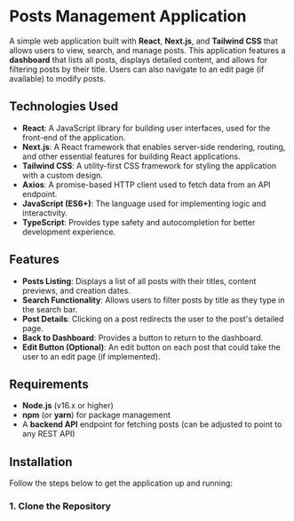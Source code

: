 # Posts Management Application

A simple web application built with **React**, **Next.js**, and **Tailwind CSS** that allows users to view, search, and manage posts. This application features a **dashboard** that lists all posts, displays detailed content, and allows for filtering posts by their title. Users can also navigate to an edit page (if available) to modify posts.

## Technologies Used

- **React**: A JavaScript library for building user interfaces, used for the front-end of the application.
- **Next.js**: A React framework that enables server-side rendering, routing, and other essential features for building React applications.
- **Tailwind CSS**: A utility-first CSS framework for styling the application with a custom design.
- **Axios**: A promise-based HTTP client used to fetch data from an API endpoint.
- **JavaScript (ES6+)**: The language used for implementing logic and interactivity.
- **TypeScript**: Provides type safety and autocompletion for better development experience.

## Features

- **Posts Listing**: Displays a list of all posts with their titles, content previews, and creation dates.
- **Search Functionality**: Allows users to filter posts by title as they type in the search bar.
- **Post Details**: Clicking on a post redirects the user to the post's detailed page.
- **Back to Dashboard**: Provides a button to return to the dashboard.
- **Edit Button (Optional)**: An edit button on each post that could take the user to an edit page (if implemented).

## Requirements

- **Node.js** (v16.x or higher)
- **npm** (or **yarn**) for package management
- A **backend API** endpoint for fetching posts (can be adjusted to point to any REST API)

## Installation

Follow the steps below to get the application up and running:

### 1. Clone the Repository
